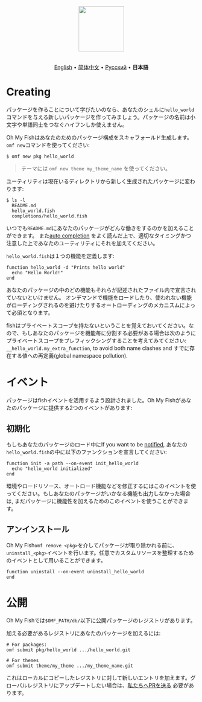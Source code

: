 <div align="center">
  <a href="http://github.com/oh-my-fish/oh-my-fish">
    <img width=120px  src="https://cloud.githubusercontent.com/assets/8317250/8510172/f006f0a4-230f-11e5-98b6-5c2e3c87088f.png">
  </a>
</div>

<br>

<p align="center">
  <a href="../en-US/Packages.md">English</a> &bull;
  <a href="../zn-CN/Packages.md">简体中文</a> &bull;
  <a href="../ru-RU/Packages.md">Русский</a> &bull;
  <b>日本語</b>
</p>

# Creating

パッケージを作ることについて学びたいのなら、あなたのシェルに`hello_world`コマンドを与える新しいパッケージを作ってみましょう。パッケージの名前は小文字や単語同士をつなぐハイフンしか使えません。

Oh My Fishはあなたのためのパッケージ構成をスキャフォールド生成します。`omf new`コマンドを使ってください:

```fish
$ omf new pkg hello_world
```

> テーマには `omf new theme my_theme_name` を使ってください。

ユーティリティは現在いるディレクトリから新しく生成されたパッケージに変わります:

```
$ ls -l
  README.md
  hello_world.fish
  completions/hello_world.fish
```

いつでも`README.md`にあなたのパッケージがどんな働きをするのかを加えることができます。 また[auto completion](http://fishshell.com/docs/current/commands.html#complete) をよく読んだ上で、適切なタイミングかつ注意した上であなたのユーティリティにそれを加えてください。

`hello_world.fish`は１つの機能を定義します:

```fish
function hello_world -d "Prints hello world"
  echo "Hello World!"
end
```

あなたのパッケージの中のどの機能もそれらが記述されたファイル内で宣言されていないといけません。
オンデマンドで機能をロードしたり、使われない機能がローディングされるのを避けたりするオートローディングのメカニスムによって必須となります。

fishはプライベートスコープを持たないということを覚えておいてください。なので、もしあなたのパッケージを機能毎に分割する必要がある場合は次のようにプライベートスコープをプレフィックシングすることを考えてみてください: `__hello_world.my_extra_function`, to avoid both name clashes and すでに存在する値への再定義(global namespace pollution).

# イベント

パッケージはfishイベントを活用するよう設計されました。Oh My Fishがあなたのパッケージに提供する2つのイベントがあります:

## 初期化

もしもあなたのパッケージのロード中にIf you want to be [notified](http://fishshell.com/docs/current/commands.html#emit), あなたの`hello_world.fish`の中に以下のファンクションを宣言してください:

```fish
function init -a path --on-event init_hello_world
  echo "hello_world initialized"
end
```

環境やロードリソース、オートロード機能などを修正するにはこのイベントを使ってください。もしあなたのパッケージがいかなる機能も出力しなかった場合は, まだパッケージに機能性を加えるためのこのイベントを使うことができます。

## アンインストール

Oh My Fish`omf remove <pkg>`を介してパッケージが取り除かれる前に、`uninstall_<pkg>`イベントを行います。任意でカスタムリソースを整理するためのイベントとして用いることができます。

```fish
function uninstall --on-event uninstall_hello_world
end
```


# 公開

Oh My Fishでは`$OMF_PATH/db/`以下に公開パッケージのレジストリがあります。

加える必要があるレジストリにあなたのパッケージを加えるには:

```fish
# For packages:
omf submit pkg/hello_world .../hello_world.git

# For themes
omf submit theme/my_theme .../my_theme_name.git
```

これはローカルにコピーしたレジストリに対して新しいエントリを加えます。グローバルレジストリにアップデートしたい場合は、[私たちへPRを送る][omf-pulls-link] 必要があります。


[omf-pulls-link]: https://github.com/oh-my-fish/oh-my-fish/pulls
